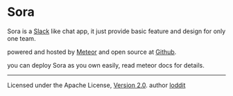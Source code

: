 Sora
====
Sora is a [Slack](http://slack.com) like chat app, it just provide basic feature and design for only one team.

powered and hosted by [Meteor](http://meteor.com/) and open source at [Github](http://github.com/loddit/sora).

you can deploy Sora as you own easily, read meteor docs for details.

----

Licensed under the Apache License, [Version 2.0](http://www.apache.org/licenses/LICENSE-2.0). author [loddit](http://twitter.com/loddit)

